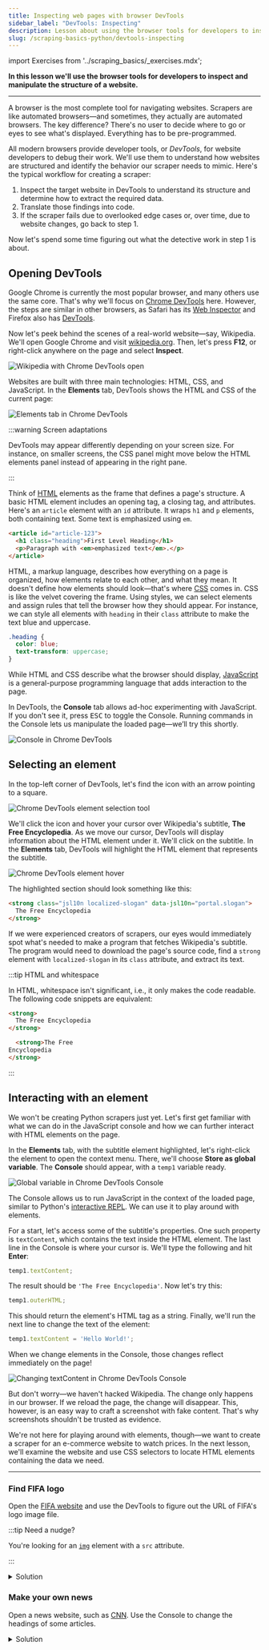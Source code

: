 ```yaml
---
title: Inspecting web pages with browser DevTools
sidebar_label: "DevTools: Inspecting"
description: Lesson about using the browser tools for developers to inspect and manipulate the structure of a website.
slug: /scraping-basics-python/devtools-inspecting
---
```


import Exercises from '../scraping_basics/_exercises.mdx';

**In this lesson we'll use the browser tools for developers to inspect and manipulate the structure of a website.**

---

A browser is the most complete tool for navigating websites. Scrapers are like automated browsers—and sometimes, they actually are automated browsers. The key difference? There's no user to decide where to go or eyes to see what's displayed. Everything has to be pre-programmed.

All modern browsers provide developer tools, or _DevTools_, for website developers to debug their work. We'll use them to understand how websites are structured and identify the behavior our scraper needs to mimic. Here's the typical workflow for creating a scraper:

1. Inspect the target website in DevTools to understand its structure and determine how to extract the required data.
1. Translate those findings into code.
1. If the scraper fails due to overlooked edge cases or, over time, due to website changes, go back to step 1.

Now let's spend some time figuring out what the detective work in step 1 is about.

## Opening DevTools

Google Chrome is currently the most popular browser, and many others use the same core. That's why we'll focus on [Chrome DevTools](https://developer.chrome.com/docs/devtools) here. However, the steps are similar in other browsers, as Safari has its [Web Inspector](https://developer.apple.com/documentation/safari-developer-tools/web-inspector) and Firefox also has [DevTools](https://firefox-source-docs.mozilla.org/devtools-user/).

Now let's peek behind the scenes of a real-world website—say, Wikipedia. We'll open Google Chrome and visit [wikipedia.org](https://www.wikipedia.org/). Then, let's press **F12**, or right-click anywhere on the page and select **Inspect**.

![Wikipedia with Chrome DevTools open](./images/devtools-wikipedia.png)

Websites are built with three main technologies: HTML, CSS, and JavaScript. In the **Elements** tab, DevTools shows the HTML and CSS of the current page:

![Elements tab in Chrome DevTools](./images/devtools-elements-tab.png)

:::warning Screen adaptations

DevTools may appear differently depending on your screen size. For instance, on smaller screens, the CSS panel might move below the HTML elements panel instead of appearing in the right pane.

:::

Think of [HTML](https://developer.mozilla.org/en-US/docs/Learn/HTML) elements as the frame that defines a page's structure. A basic HTML element includes an opening tag, a closing tag, and attributes. Here's an `article` element with an `id` attribute. It wraps `h1` and `p` elements, both containing text. Some text is emphasized using `em`.

```html
<article id="article-123">
  <h1 class="heading">First Level Heading</h1>
  <p>Paragraph with <em>emphasized text</em>.</p>
</article>
```

HTML, a markup language, describes how everything on a page is organized, how elements relate to each other, and what they mean. It doesn't define how elements should look—that's where [CSS](https://developer.mozilla.org/en-US/docs/Learn/CSS) comes in. CSS is like the velvet covering the frame. Using styles, we can select elements and assign rules that tell the browser how they should appear. For instance, we can style all elements with `heading` in their `class` attribute to make the text blue and uppercase.

```css
.heading {
  color: blue;
  text-transform: uppercase;
}
```

While HTML and CSS describe what the browser should display, [JavaScript](https://developer.mozilla.org/en-US/docs/Learn/JavaScript) is a general-purpose programming language that adds interaction to the page.

In DevTools, the **Console** tab allows ad-hoc experimenting with JavaScript. If you don't see it, press <kbd>ESC</kbd> to toggle the Console. Running commands in the Console lets us manipulate the loaded page—we’ll try this shortly.

![Console in Chrome DevTools](./images/devtools-console.png)

## Selecting an element

In the top-left corner of DevTools, let's find the icon with an arrow pointing to a square.

![Chrome DevTools element selection tool](./images/devtools-element-selection.png)

We'll click the icon and hover your cursor over Wikipedia's subtitle, **The Free Encyclopedia**. As we move our cursor, DevTools will display information about the HTML element under it. We'll click on the subtitle. In the **Elements** tab, DevTools will highlight the HTML element that represents the subtitle.

![Chrome DevTools element hover](./images/devtools-hover.png)

The highlighted section should look something like this:

```html
<strong class="jsl10n localized-slogan" data-jsl10n="portal.slogan">
  The Free Encyclopedia
</strong>
```

If we were experienced creators of scrapers, our eyes would immediately spot what's needed to make a program that fetches Wikipedia's subtitle. The program would need to download the page's source code, find a `strong` element with `localized-slogan` in its `class` attribute, and extract its text.

:::tip HTML and whitespace

In HTML, whitespace isn't significant, i.e., it only makes the code readable. The following code snippets are equivalent:

```html
<strong>
  The Free Encyclopedia
</strong>
```

```html
  <strong>The Free
Encyclopedia
</strong>
```

:::

## Interacting with an element

We won't be creating Python scrapers just yet. Let's first get familiar with what we can do in the JavaScript console and how we can further interact with HTML elements on the page.

In the **Elements** tab, with the subtitle element highlighted, let's right-click the element to open the context menu. There, we'll choose **Store as global variable**. The **Console** should appear, with a `temp1` variable ready.

![Global variable in Chrome DevTools Console](./images/devtools-console-variable.png)

The Console allows us to run JavaScript in the context of the loaded page, similar to Python's [interactive REPL](https://realpython.com/interacting-with-python/). We can use it to play around with elements.

For a start, let's access some of the subtitle's properties. One such property is `textContent`, which contains the text inside the HTML element. The last line in the Console is where your cursor is. We'll type the following and hit **Enter**:

```js
temp1.textContent;
```

The result should be `'The Free Encyclopedia'`. Now let's try this:

```js
temp1.outerHTML;
```

This should return the element's HTML tag as a string. Finally, we'll run the next line to change the text of the element:

```js
temp1.textContent = 'Hello World!';
```

When we change elements in the Console, those changes reflect immediately on the page!

![Changing textContent in Chrome DevTools Console](./images/devtools-console-textcontent.png)

But don't worry—we haven't hacked Wikipedia. The change only happens in our browser. If we reload the page, the change will disappear. This, however, is an easy way to craft a screenshot with fake content. That's why screenshots shouldn't be trusted as evidence.

We're not here for playing around with elements, though—we want to create a scraper for an e-commerce website to watch prices. In the next lesson, we'll examine the website and use CSS selectors to locate HTML elements containing the data we need.

---

<Exercises />

### Find FIFA logo

Open the [FIFA website](https://www.fifa.com/) and use the DevTools to figure out the URL of FIFA's logo image file.

:::tip Need a nudge?

You're looking for an [`img`](https://developer.mozilla.org/en-US/docs/Web/HTML/Element/img) element with a `src` attribute.

:::

<details>
  <summary>Solution</summary>

  1. Go to [fifa.com](https://www.fifa.com/).
  1. Activate the element selection tool.
  1. Click on the logo.
  1. Send the highlighted element to the **Console** using the **Store as global variable** option from the context menu.
  1. In the console, type `temp1.src` and hit **Enter**.

  ![DevTools exercise result](./images/devtools-exercise-fifa.png)

</details>

### Make your own news

Open a news website, such as [CNN](https://cnn.com). Use the Console to change the headings of some articles.

<details>
  <summary>Solution</summary>

  1. Go to [cnn.com](https://cnn.com).
  1. Activate the element selection tool.
  1. Click on a heading.
  1. Send the highlighted element to the **Console** using the **Store as global variable** option from the context menu.
  1. In the console, type `temp1.textContent = 'Something something'` and hit **Enter**.

  ![DevTools exercise result](./images/devtools-exercise-cnn.png)

</details>
